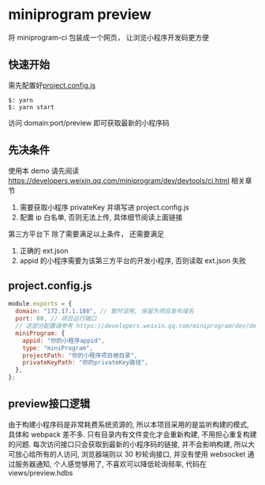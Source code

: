 # miniprogram preview

将 miniprogram-ci 包装成一个网页， 让浏览小程序开发码更方便

## 快速开始

需先配置好[project.config.js](#projectconfigjs)

```shell
$: yarn
$: yarn start
```

访问 domain:port/preview 即可获取最新的小程序码

## 先决条件

使用本 demo 请先阅读 https://developers.weixin.qq.com/miniprogram/dev/devtools/ci.html 相关章节

1. 需要获取小程序 privateKey 并填写进 project.config.js
2. 配置 ip 白名单, 否则无法上传, 具体细节阅读上面链接

第三方平台下
除了需要满足以上条件， 还需要满足

1. 正确的 ext.json
2. appid 的小程序需要为该第三方平台的开发小程序, 否则读取 ext.json 失败

## project.config.js

```javascript
module.exports = {
  domain: "172.17.1.188", // 暂时没用, 保留为项目发布域名
  port: 80, // 项目运行端口
  // 这部分配置请参考 https://developers.weixin.qq.com/miniprogram/dev/devtools/ci.html 项目对象一节
  miniProgram: {
    appid: "你的小程序appid",
    type: "miniProgram",
    projectPath: "你的小程序项目根目录",
    privateKeyPath: "你的privateKey路径",
  },
};
```

## preview接口逻辑

由于构建小程序码是非常耗费系统资源的, 所以本项目采用的是监听构建的模式, 具体和 webpack 差不多. 只有目录内有文件变化才会重新构建, 不用担心重复构建的问题. 每次访问接口只会获取到最新的小程序码的链接, 并不会影响构建, 所以大可放心给所有的人访问, 浏览器端则以 30 秒轮询接口, 并没有使用 websocket 通过服务器通知, 个人感觉够用了, 不喜欢可以降低轮询频率, 代码在 views/preview.hdbs
